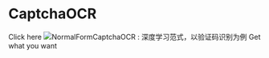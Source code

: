 # CaptchaOCR
Click here ![NormalFormCaptchaOCR : 深度学习范式，以验证码识别为例](https://blog.csdn.net/qq_56731654/article/details/130470738?spm=1001.2014.3001.5501)
Get what you want
